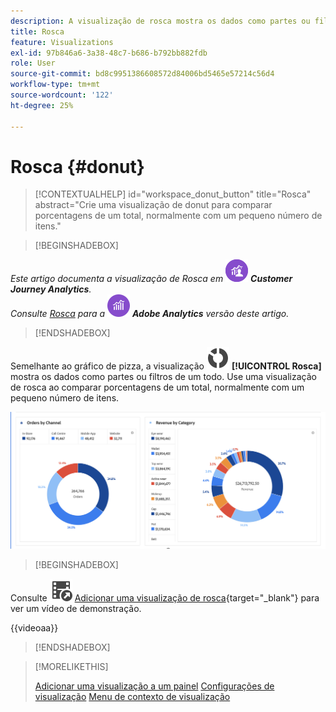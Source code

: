 ```yaml
---
description: A visualização de rosca mostra os dados como partes ou filtros de um todo.
title: Rosca
feature: Visualizations
exl-id: 97b846a6-3a38-48c7-b686-b792bb882fdb
role: User
source-git-commit: bd8c9951386608572d84006bd5465e57214c56d4
workflow-type: tm+mt
source-wordcount: '122'
ht-degree: 25%

---
```


# Rosca {#donut}

<!-- markdownlint-disable MD034 -->

>[!CONTEXTUALHELP]
>id="workspace_donut_button"
>title="Rosca"
>abstract="Crie uma visualização de donut para comparar porcentagens de um total, normalmente com um pequeno número de itens."

<!-- markdownlint-enable MD034 -->


>[!BEGINSHADEBOX]

_Este artigo documenta a visualização de Rosca em_ ![CustomerJourneyAnalytics](/help/assets/icons/CustomerJourneyAnalytics.svg) _**Customer Journey Analytics**._<br/>_Consulte [Rosca](https://experienceleague.adobe.com/en/docs/analytics/analyze/analysis-workspace/visualizations/donut) para a_ ![AdobeAnalytics](/help/assets/icons/AdobeAnalytics.svg) _**Adobe Analytics** versão deste artigo._

>[!ENDSHADEBOX]


Semelhante ao gráfico de pizza, a visualização ![RoscaGráfico](/help/assets/icons/GraphDonut.svg) **[!UICONTROL Rosca]** mostra os dados como partes ou filtros de um todo. Use uma visualização de rosca ao comparar porcentagens de um total, normalmente com um pequeno número de itens.

![Um gráfico de Rosca mostrando dados como partes ou filtros de um todo.](assets/donut.png)


>[!BEGINSHADEBOX]

Consulte ![VideoCheckedOut](/help/assets/icons/VideoCheckedOut.svg) [Adicionar uma visualização de rosca](https://video.tv.adobe.com/v/334309/?quality=12&learn=on){target="_blank"} para ver um vídeo de demonstração.

{{videoaa}}

>[!ENDSHADEBOX]


>[!MORELIKETHIS]
>
>[Adicionar uma visualização a um painel](/help/analysis-workspace/visualizations/freeform-analysis-visualizations.md#add-visualizations-to-a-panel)
>[Configurações de visualização](/help/analysis-workspace/visualizations/freeform-analysis-visualizations.md#settings)
>[Menu de contexto de visualização](/help/analysis-workspace/visualizations/freeform-analysis-visualizations.md#context-menu)
>

